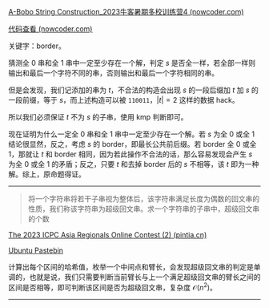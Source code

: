 [A-Bobo String Construction_2023牛客暑期多校训练营4 (nowcoder.com)](https://ac.nowcoder.com/acm/contest/57358/A)

[代码查看 (nowcoder.com)](https://ac.nowcoder.com/acm/contest/view-submission?submissionId=63115674)

关键字：border。

猜测全 $0$ 串和全 $1$ 串中一定至少存在一个解，判定 $s$ 是否全一样，若全部一样则输出和最后一个字符不同的串，否则输出和最后一个字符相同的串。

但是会发现，我们记添加的串为 $t$，不合法的构造会出现 $s$ 的一段后缀加 $t$ 加 $s$ 的一段前缀，等于 $s$，而上述构造可以被 `110011`，$|t| = 2$ 这样的数据 hack。

所以我们必须保证 $t$ 不为 $s$ 的子串，使用 kmp 判断即可。

现在证明为什么一定全 $0$ 串和全 $1$ 串中一定至少存在一个解。若 $s$ 为全 $0$ 或全 $1$ 结论很显然，反之，考虑 $s$ 的 border，即最长公共前后缀。若 border 全 $0$ 或全 $1$，那就让 $t$ 和 border 相同，因为若此操作不合法的话，那么容易发现会产生 $s$ 为全 $0$ 或全 $1$ 的矛盾；反之，只要 $t$ 和去掉 border 后的 $s$ 不相等，该 $t$ 即为一种解。综上，原命题得证。

---

> 将一个字符串将若干子串视为整体后，该字符串满足长度为偶数的回文串的性质，我们称该字符串为超级回文串。求一个字符串的子串中，超级回文串的个数

[The 2023 ICPC Asia Regionals Online Contest (2) (pintia.cn)](https://pintia.cn/market/item/1705511462254264320)

[Ubuntu Pastebin](https://pastebin.ubuntu.com/p/XwDs8Yk2KD/)

计算出每个区间的哈希值，枚举一个中间点和臂长，会发现超级回文串的判定是单调的，也就是说，我们只需要判断当前臂长与上一个满足超级回文串的臂长之间的区间是否相等，即可判断该区间是否为超级回文串，复杂度 $\mathcal O(n^2)$。

---

